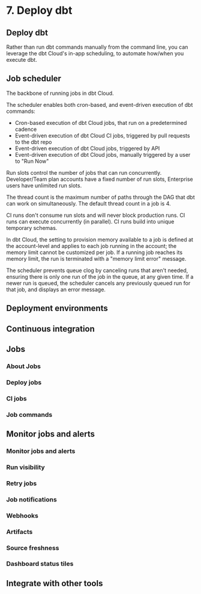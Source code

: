 # 7. Deploy dbt
## Deploy dbt
Rather than run dbt commands manually from the command line, you can leverage the dbt Cloud's in-app scheduling, to automate how/when you execute dbt.

## Job scheduler
The backbone of running jobs in dbt Cloud. 

The scheduler enables both cron-based, and event-driven execution of dbt commands:
- Cron-based execution of dbt Cloud jobs, that run on a predetermined cadence
- Event-driven execution of dbt Cloud CI jobs, triggered by pull requests to the dbt repo
- Event-driven execution of dbt Cloud jobs, triggered by API
- Event-driven execution of dbt Cloud jobs, manually triggered by a user to "Run Now"

Run slots control the number of jobs that can run concurrently. Developer/Team plan accounts have a fixed number of run slots, Enterprise users have unlimited run slots.

The thread count is the maximum number of paths through the DAG that dbt can work on simultaneously. The default thread count in a job is 4.

CI runs don't consume run slots and will never block production runs. CI runs can execute concurrently (in parallel). CI runs build into unique temporary schemas. 

In dbt Cloud, the setting to provision memory available to a job is defined at the account-level and applies to each job running in the account; the memory limit cannot be customized per job. If a running job reaches its memory limit, the run is terminated with a "memory limit error" message.

The scheduler prevents queue clog by canceling runs that aren't needed, ensuring there is only one run of the job in the queue, at any given time. If a newer run is queued, the scheduler cancels any previously queued run for that job, and displays an error message.

## Deployment environments


## Continuous integration


## Jobs

### About Jobs

### Deploy jobs

### CI jobs

### Job commands


## Monitor jobs and alerts

### Monitor jobs and alerts

### Run visibility

### Retry jobs

### Job notifications

### Webhooks

### Artifacts

### Source freshness

### Dashboard status tiles

## Integrate with other tools






























